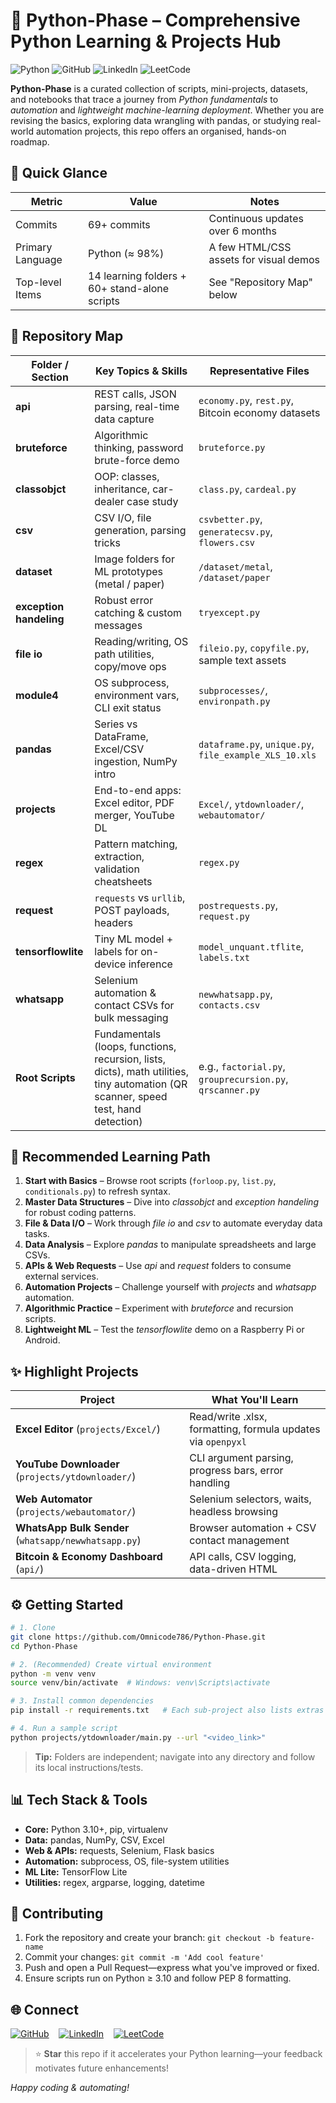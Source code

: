 # 🐍 Python-Phase – Comprehensive Python Learning & Projects Hub

![Python](https://img.shields.io/badge/python-v3.10+-blue.svg)
![GitHub](https://img.shields.io/badge/github-Omnicode786-181717.svg?logo=github)
![LinkedIn](https://img.shields.io/badge/linkedin-muzammil--alam-0077B5.svg?logo=linkedin)
![LeetCode](https://img.shields.io/badge/leetcode-MuzammilAlam-FFA116.svg?logo=leetcode)

**Python-Phase** is a curated collection of scripts, mini-projects, datasets, and notebooks that trace a journey from *Python fundamentals* to *automation* and *lightweight machine-learning deployment*. Whether you are revising the basics, exploring data wrangling with pandas, or studying real-world automation projects, this repo offers an organised, hands-on roadmap.

## 🚀 Quick Glance

| Metric | Value | Notes |
| --- | --- | --- |
| Commits | 69+ commits | Continuous updates over 6 months  |
| Primary Language | Python (≈ 98%) | A few HTML/CSS assets for visual demos  |
| Top-level Items | 14 learning folders + 60+ stand-alone scripts | See "Repository Map" below  |

## 📂 Repository Map

| Folder / Section | Key Topics & Skills | Representative Files |
| --- | --- | --- |
| **api** | REST calls, JSON parsing, real-time data capture | `economy.py`, `rest.py`, Bitcoin economy datasets  |
| **bruteforce** | Algorithmic thinking, password brute-force demo | `bruteforce.py`  |
| **classobjct** | OOP: classes, inheritance, car-dealer case study | `class.py`, `cardeal.py`  |
| **csv** | CSV I/O, file generation, parsing tricks | `csvbetter.py`, `generatecsv.py`, `flowers.csv`  |
| **dataset** | Image folders for ML prototypes (metal / paper) | `/dataset/metal`, `/dataset/paper`  |
| **exception handeling** | Robust error catching & custom messages | `tryexcept.py`  |
| **file io** | Reading/writing, OS path utilities, copy/move ops | `fileio.py`, `copyfile.py`, sample text assets  |
| **module4** | OS subprocess, environment vars, CLI exit status | `subprocesses/`, `environpath.py`  |
| **pandas** | Series vs DataFrame, Excel/CSV ingestion, NumPy intro | `dataframe.py`, `unique.py`, `file_example_XLS_10.xls`  |
| **projects** | End-to-end apps: Excel editor, PDF merger, YouTube DL | `Excel/`, `ytdownloader/`, `webautomator/`  |
| **regex** | Pattern matching, extraction, validation cheatsheets | `regex.py`  |
| **request** | `requests` vs `urllib`, POST payloads, headers | `postrequests.py`, `request.py`  |
| **tensorflowlite** | Tiny ML model + labels for on-device inference | `model_unquant.tflite`, `labels.txt`  |
| **whatsapp** | Selenium automation & contact CSVs for bulk messaging | `newwhatsapp.py`, `contacts.csv`  |
| **Root Scripts** | Fundamentals (loops, functions, recursion, lists, dicts), math utilities, tiny automation (QR scanner, speed test, hand detection) | e.g., `factorial.py`, `grouprecursion.py`, `qrscanner.py`  |

## 🧭 Recommended Learning Path

1. **Start with Basics** – Browse root scripts (`forloop.py`, `list.py`, `conditionals.py`) to refresh syntax.  
2. **Master Data Structures** – Dive into *classobjct* and *exception handeling* for robust coding patterns.  
3. **File & Data I/O** – Work through *file io* and *csv* to automate everyday data tasks.  
4. **Data Analysis** – Explore *pandas* to manipulate spreadsheets and large CSVs.  
5. **APIs & Web Requests** – Use *api* and *request* folders to consume external services.  
6. **Automation Projects** – Challenge yourself with *projects* and *whatsapp* automation.  
7. **Algorithmic Practice** – Experiment with *bruteforce* and recursion scripts.  
8. **Lightweight ML** – Test the *tensorflowlite* demo on a Raspberry Pi or Android.

## ✨ Highlight Projects

| Project | What You'll Learn |
| --- | --- |
| **Excel Editor** (`projects/Excel/`) | Read/write .xlsx, formatting, formula updates via `openpyxl`  |
| **YouTube Downloader** (`projects/ytdownloader/`) | CLI argument parsing, progress bars, error handling  |
| **Web Automator** (`projects/webautomator/`) | Selenium selectors, waits, headless browsing  |
| **WhatsApp Bulk Sender** (`whatsapp/newwhatsapp.py`) | Browser automation + CSV contact management  |
| **Bitcoin & Economy Dashboard** (`api/`) | API calls, CSV logging, data-driven HTML  |

## ⚙️ Getting Started

```bash
# 1. Clone
git clone https://github.com/Omnicode786/Python-Phase.git
cd Python-Phase

# 2. (Recommended) Create virtual environment
python -m venv venv
source venv/bin/activate  # Windows: venv\Scripts\activate

# 3. Install common dependencies
pip install -r requirements.txt   # Each sub-project also lists extras in README

# 4. Run a sample script
python projects/ytdownloader/main.py --url "<video_link>"
```

> **Tip:** Folders are independent; navigate into any directory and follow its local instructions/tests.

## 📊 Tech Stack & Tools

* **Core:** Python 3.10+, pip, virtualenv  
* **Data:** pandas, NumPy, CSV, Excel  
* **Web & APIs:** requests, Selenium, Flask basics  
* **Automation:** subprocess, OS, file-system utilities  
* **ML Lite:** TensorFlow Lite  
* **Utilities:** regex, argparse, logging, datetime

## 🤝 Contributing

1. Fork the repository and create your branch: `git checkout -b feature-name`  
2. Commit your changes: `git commit -m 'Add cool feature'`  
3. Push and open a Pull Request—express what you've improved or fixed.  
4. Ensure scripts run on Python ≥ 3.10 and follow PEP 8 formatting.

## 🌐 Connect

[![GitHub](https://img.shields.io/badge/GitHub-Omnicode786-181717?logo=github)](https://github.com/Omnicode786) &nbsp;&nbsp;
[![LinkedIn](https://img.shields.io/badge/LinkedIn-muzammil--alam-0077B5?logo=linkedin)](https://www.linkedin.com/in/muzammil-alam) &nbsp;&nbsp;
[![LeetCode](https://img.shields.io/badge/LeetCode-MuzammilAlam-FFA116?logo=leetcode)](https://leetcode.com/u/MuzammilAlam/)

> ⭐ **Star** this repo if it accelerates your Python learning—your feedback motivates future enhancements!

*Happy coding & automating!*
